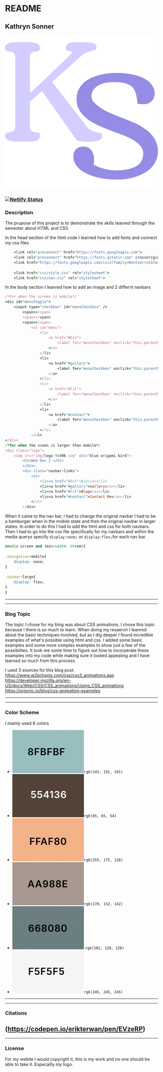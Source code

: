 # README

## Kathryn Sonner
![my logo](img/ks-corben.svg)
### [![Netlify Status](https://api.netlify.com/api/v1/badges/4992c938-5c2b-42ba-b5a2-f673f24e1ae6/deploy-status)](https://app.netlify.com/sites/about-me-ksonner/deploys)
### Description
The prupose of this project is to demonstrate the skills leanred through the semester about HTML and CSS

In the head section of the html code I learned how to add fonts and connect my css files 
```ruby
    <link rel="preconnect" href="https://fonts.googleapis.com">
    <link rel="preconnect" href="https://fonts.gstatic.com" crossorigin>
    <link href="https://fonts.googleapis.com/css2?family=Montserrat&family=Sigmar&display=swap" rel="stylesheet">

    <link href="css/style.css" rel="stylesheet">
    <link href="css/nav.css" rel="stylesheet">
```

In the body section I leanred how to add an image and 2 differnt navbars 

```ruby
/*For when the screen is mobile*/
<div id="menuToggle">
    <input type="checkbox" id="menuCheckbox" />
        <span></span>
        <span></span>
        <span></span>
            <ul id="menu">
                <li>
                    <a href="#bio">
                        <label for="menuCheckbox" onclick="this.parentNode.click();">Bio</label>
                    </a>
                </li>
                <li>
                    <a href="#gallery">
                        <label for="menuCheckbox" onclick="this.parentNode.click();">Gallery</label>
                    </a>
                </li>
                <li>
                    <a href="#lit">
                        <label for="menuCheckbox" onclick="this.parentNode.click();">Blog</label>
                    </a>
                </li>
                <li>
                    <a href="#contact">
                        <label for="menuCheckbox" onclick="this.parentNode.click();">Contact Me</label>
                    </a>
                </li>
            </ul>
</div>
/*for when the sceen is larger than mobile*/
<div class="logo">
    <img src="img/logo-96X96.svg" alt="blue origami bird">
        <h1>Web Dev I </h1> 
        </div>
        <div class="navbar-links">
            <ul>
                <li><a href="#bio">Bio</a></li>
                <li><a href="#gallery">Gallery</a></li>
                <li><a href="#lit">Blog</a></li>
                <li><a href="#contact">Contact Me</a></li>
            </ul>
        </div>
```
When it came to the nav bar, I had to change the original navbar I had to be a hamburger when in the mobile state and then the original navbar in larger states. In order to do this I had to add the html and css for both navbars. Then I had to go into the css file specifically for my navbars and within the media querys specify ```display:none;``` or ```display:flex;```for each nav bar. 

```ruby
@media screen and (min-width: 60rem){

.navigation-mobile{
    display: none;
}
    
.navbar-large{
    display: flex;
}
}
```
---
---
### Blog Topic
The topic I chose for my blog was about CSS animations. I chose this topic because I there is so much to learn. When doing my resaerch I leanred about the basic techniques involved, but as I dig deeper I found incredible examples of what's possible using html and css. I added some basic examples and some more complex examples to show just a few of the possibilites. It took me some time to figure out how to incorperate these examples into my code while making sure it looked appealing and I have learned so much from this process. 

I used 3 sources for this blog post:
https://www.w3schools.com/css/css3_animations.asp
https://developer.mozilla.org/en-US/docs/Web/CSS/CSS_animations/Using_CSS_animations
https://prismic.io/blog/css-animation-examples

---
---
### Color Scheme
I mainly used 6 colors 
* ![blue](img/light_teal.png)`rgb(143, 191, 191)` 
* ![brown](img/brown.png)`rgb(85, 65, 54)`
* ![peach](img/peach.png)`rgb(255, 175, 128)`
* ![gray-brown](img/gray-rbwon.png)`rgb(170, 152, 142)`
* ![blue-gray](img/blue-gray.png) `rgb(102, 128, 128)`
* ![peaoff white](img/white.png)`rgb(245, 245, 245)`
---
--- 
### Citations 
(https://codepen.io/erikterwan/pen/EVzeRP) 
---
---
### License 
For my webite I would copyright it, this is my work and no one should be able to take it. Especailly my logo. 